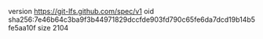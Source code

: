 version https://git-lfs.github.com/spec/v1
oid sha256:7e46b64c3ba9f3b44971829dccfde903fd790c65fe6da7dcd19b14b5fe5aa10f
size 2104
